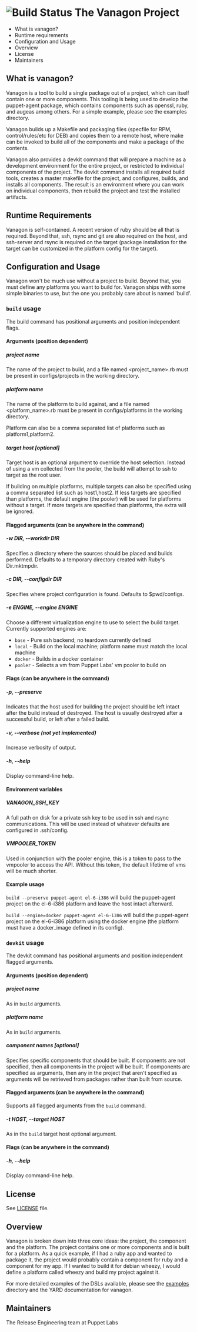 ![Build Status](https://magnum.travis-ci.com/puppetlabs/vanagon.svg?token=A9NWBM3ogJqUCfos2gVF&branch=master)
The Vanagon Project
===
 * What is vanagon?
 * Runtime requirements
 * Configuration and Usage
 * Overview
 * License
 * Maintainers

What is vanagon?
---
Vanagon is a tool to build a single package out of a project, which can itself
contain one or more components. This tooling is being used to develop the
puppet-agent package, which contains components such as openssl, ruby, and
augeas among others. For a simple example, please see the examples directory.

Vanagon builds up a Makefile and packaging files (specfile for RPM,
control/rules/etc for DEB) and copies them to a remote host, where make can be
invoked to build all of the components and make a package of the contents.

Vanagon also provides a devkit command that will prepare a machine as a
development environment for the entire project, or restricted to individual
components of the project. The devkit command installs all required build tools,
creates a master makefile for the project, and configures, builds, and installs
all components. The result is an environment where you can work on individual
components, then rebuild the project and test the installed artifacts.

Runtime Requirements
---
Vanagon is self-contained. A recent version of ruby should be all that is
required. Beyond that, ssh, rsync and git are also required on the host, and
ssh-server and rsync is required on the target (package installation for the
target can be customized in the platform config for the target).

Configuration and Usage
---
Vanagon won't be much use without a project to build. Beyond that, you must
define any platforms you want to build for. Vanagon ships with some simple
binaries to use, but the one you probably care about is named 'build'.

### `build` usage

The build command has positional arguments and position independent flags.

#### Arguments (position dependent)

##### project name
The name of the project to build, and a file named \<project\_name\>.rb must be
present in configs/projects in the working directory.

##### platform name
The name of the platform to build against, and a file named
\<platform\_name\>.rb must be present in configs/platforms in the working
directory.

Platform can also be a comma separated list of platforms such as platform1,platform2.

##### target host [optional]
Target host is an optional argument to override the host selection. Instead of using
a vm collected from the pooler, the build will attempt to ssh to target as the
root user.

If building on multiple platforms, multiple targets can also be specified using
a comma separated list such as host1,host2. If less targets are specified than
platforms, the default engine (the pooler) will be used for platforms without a
target. If more targets are specified than platforms, the extra will be ignored.

#### Flagged arguments (can be anywhere in the command)

##### -w DIR, --workdir DIR
Specifies a directory where the sources should be placed and builds performed.
Defaults to a temporary directory created with Ruby's Dir.mktmpdir.

##### -c DIR, --configdir DIR
Specifies where project configuration is found. Defaults to $pwd/configs.

##### -e ENGINE, --engine ENGINE
Choose a different virtualization engine to use to select the build target.
Currently supported engines are:
* `base` - Pure ssh backend; no teardown currently defined
* `local` - Build on the local machine; platform name must match the local machine
* `docker` - Builds in a docker container
* `pooler` - Selects a vm from Puppet Labs' vm pooler to build on

#### Flags (can be anywhere in the command)

##### -p, --preserve
Indicates that the host used for building the project should be left intact
after the build instead of destroyed. The host is usually destroyed after a
successful build, or left after a failed build.

##### -v, --verbose (not yet implemented)
Increase verbosity of output.

##### -h, --help
Display command-line help.

#### Environment variables

##### VANAGON\_SSH\_KEY
A full path on disk for a private ssh key to be used in ssh and rsync
communications. This will be used instead of whatever defaults are configured
in .ssh/config.

##### VMPOOLER\_TOKEN
Used in conjunction with the pooler engine, this is a token to pass to the
vmpooler to access the API. Without this token, the default lifetime of vms
will be much shorter.

#### Example usage
`build --preserve puppet-agent el-6-i386` will build the puppet-agent project
on the el-6-i386 platform and leave the host intact afterward.

`build --engine=docker puppet-agent el-6-i386` will build the puppet-agent
project on the el-6-i386 platform using the docker engine (the platform must
have a docker\_image defined in its config).

### `devkit` usage

The devkit command has positional arguments and position independent flagged
arguments.

#### Arguments (position dependent)

##### project name
As in `build` arguments.

##### platform name
As in `build` arguments.

##### component names [optional]
Specifies specific components that should be built. If components are not
specified, then all components in the project will be built. If components
are specified as arguments, then any in the project that aren't specified
as arguments will be retrieved from packages rather than built from source.

#### Flagged arguments (can be anywhere in the command)

Supports all flagged arguments from the `build` command.

##### -t HOST, --target HOST
As in the `build` target host optional argument.

#### Flags (can be anywhere in the command)

##### -h, --help
Display command-line help.

License
---
See [LICENSE](LICENSE) file.

Overview
---
Vanagon is broken down into three core ideas: the project, the component and
the platform. The project contains one or more components and is built for a
platform. As a quick example, if I had a ruby app and wanted to package it, the
project would probably contain a component for ruby and a component for my app.
If I wanted to build it for debian wheezy, I would define a platform called
wheezy and build my project against it.

For more detailed examples of the DSLs available, please see the
[examples](examples) directory and the YARD documentation for vanagon.

Maintainers
---
The Release Engineering team at Puppet Labs

